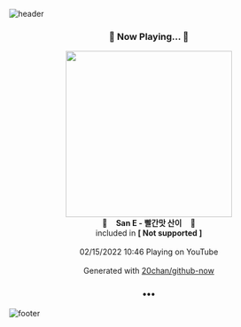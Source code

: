 ![header](https://capsule-render.vercel.app/api?type=wave&height=170&section=header&text=Hi.%20I'm%20SHIFT&fontColor=090707&fontAlignX=45&fontAlignY=65&fontSize=100)

<h3 align="center">🎵 Now Playing... 🎵</h3>
<p align="center">
  <a href="https://www.youtube.com/channel/UCrhgVHA_uAiT9BoGV9qRKvg">
    <img width="300" src="https://yt3.ggpht.com/3ofyosezO5RzrfRLPvn60C3Sj0i6DV7xJF7kddU6M6niQ5VL5LtbkyZQc_S8zaJtRXfggKy6A00=s48-c-k-c0x00ffffff-no-nd-rj">
  </a>
  <br>
  🎵&nbsp&nbsp&nbsp <b>San E - 빨간맛 산이</b> &nbsp&nbsp&nbsp🎵
  <br>
  included in <b>[ Not supported ]</b>
  
  <br />
  <br />
  02/15/2022 10:46 Playing on YouTube
  <br />
  <br />
  Generated with <a href="https://github.com/20chan/github-now">20chan/github-now</a>
</p>

<h3 align="center">•••</h3>

![footer](https://capsule-render.vercel.app/api?type=wave&height=150&section=footer)
